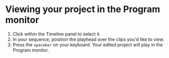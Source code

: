 # Viewing your project in the Program monitor

1. Click within the Timeline panel to select it. 
2. In your sequence, position the playhead over the clips you'd like to view. 
3. Press the `spacebar` on your keyboard. Your edited project will play in the Program monitor. 



